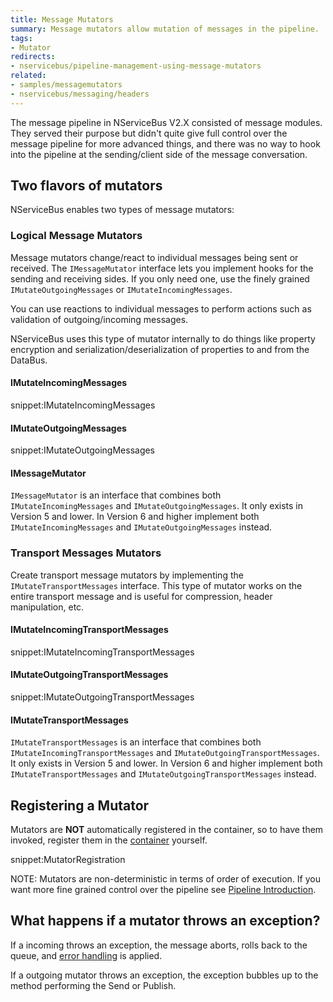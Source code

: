 ```yaml
---
title: Message Mutators
summary: Message mutators allow mutation of messages in the pipeline.
tags: 
- Mutator
redirects:
- nservicebus/pipeline-management-using-message-mutators
related:
- samples/messagemutators
- nservicebus/messaging/headers
---
```


The message pipeline in NServiceBus V2.X consisted of message modules. They served their purpose but didn't quite give full control over the message pipeline for more advanced things, and there was no way to hook into the pipeline at the sending/client side of the message conversation.


## Two flavors of mutators

NServiceBus enables two types of message mutators:


### Logical Message Mutators

Message mutators change/react to individual messages being sent or received. The `IMessageMutator` interface lets you implement hooks for the sending and receiving sides. If you only need one, use the finely grained `IMutateOutgoingMessages` or `IMutateIncomingMessages`.

You can use reactions to individual messages to perform actions such as validation of outgoing/incoming messages.

NServiceBus uses this type of mutator internally to do things like property encryption and serialization/deserialization of properties to and from the DataBus.


#### IMutateIncomingMessages

snippet:IMutateIncomingMessages


#### IMutateOutgoingMessages

snippet:IMutateOutgoingMessages


#### IMessageMutator

`IMessageMutator` is an interface that combines both `IMutateIncomingMessages` and `IMutateOutgoingMessages`. It only exists in Version 5 and lower. In Version 6 and higher implement both `IMutateIncomingMessages` and `IMutateOutgoingMessages` instead.


### Transport Messages Mutators

Create transport message mutators by implementing the `IMutateTransportMessages` interface. This type of mutator works on the entire transport message and is useful for compression, header manipulation, etc.


#### IMutateIncomingTransportMessages

snippet:IMutateIncomingTransportMessages


#### IMutateOutgoingTransportMessages

snippet:IMutateOutgoingTransportMessages


#### IMutateTransportMessages

`IMutateTransportMessages` is an interface that combines both `IMutateIncomingTransportMessages` and `IMutateOutgoingTransportMessages`. It only exists in Version 5 and lower. In Version 6 and higher implement both `IMutateTransportMessages` and `IMutateOutgoingTransportMessages` instead.


## Registering a Mutator

Mutators are **NOT** automatically registered in the container, so to have them invoked, register them in the [container](/nservicebus/containers/) yourself.

snippet:MutatorRegistration

NOTE: Mutators are non-deterministic in terms of order of execution. If you want more fine grained control over the pipeline see [Pipeline Introduction](/nservicebus/pipeline/customizing.md).


## What happens if a mutator throws an exception?

If a incoming throws an exception, the message aborts, rolls back to the queue, and [error handling](/nservicebus/errors/) is applied.

If a outgoing mutator throws an exception, the exception bubbles up to the method performing the Send or Publish.
